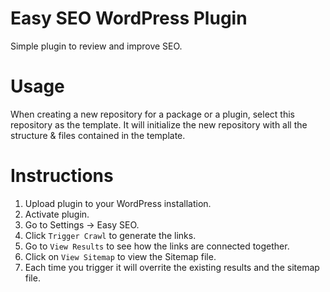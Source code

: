 # Easy SEO WordPress Plugin
Simple plugin to review and improve SEO.

# Usage
When creating a new repository for a package or a plugin, select this repository as the template. It will initialize the new repository with all the structure & files contained in the template.

# Instructions
1. Upload plugin to your WordPress installation.
2. Activate plugin.
3. Go to Settings -> Easy SEO.
4. Click `Trigger Crawl` to generate the links.
5. Go to `View Results` to see how the links are connected together.
6. Click on `View Sitemap` to view the Sitemap file.
7. Each time you trigger it will overrite the existing results and the sitemap file.